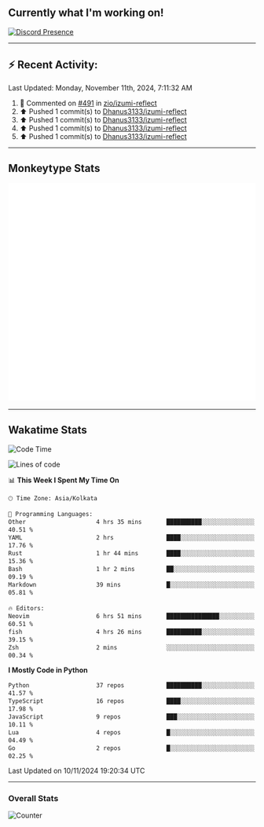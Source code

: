 ## Currently what I'm working on!
[![Discord Presence](https://lanyard.cnrad.dev/api/534981034400284712)](https://discord.com/users/534981034400284712)

---

## :zap: Recent Activity:
<!--RECENT_ACTIVITY:last_update-->
Last Updated: Monday, November 11th, 2024, 7:11:32 AM
<!--RECENT_ACTIVITY:last_update_end-->
<!--RECENT_ACTIVITY:start-->
1. 💬 Commented on [#491](https://github.com/zio/izumi-reflect/pull/491#issuecomment-2466913684) in [zio/izumi-reflect](https://github.com/zio/izumi-reflect)<br>
2. ⬆️ Pushed 1 commit(s) to [Dhanus3133/izumi-reflect](https://github.com/Dhanus3133/izumi-reflect)<br>
3. ⬆️ Pushed 1 commit(s) to [Dhanus3133/izumi-reflect](https://github.com/Dhanus3133/izumi-reflect)<br>
4. ⬆️ Pushed 1 commit(s) to [Dhanus3133/izumi-reflect](https://github.com/Dhanus3133/izumi-reflect)<br>
5. ⬆️ Pushed 1 commit(s) to [Dhanus3133/izumi-reflect](https://github.com/Dhanus3133/izumi-reflect)<br>
<!--RECENT_ACTIVITY:end-->

---

## Monkeytype Stats
<a href="https://monkeytype.com/profile/dhanus">
  <img src="https://raw.githubusercontent.com/Dhanus3133/Dhanus3133/monkeytype/monkeytype-lb.svg" alt="Monkeytype Profile" />
</a>

---

## Wakatime Stats
<!--START_SECTION:waka-->
![Code Time](http://img.shields.io/badge/Code%20Time-2%2C332%20hrs%2026%20mins-blue)

![Lines of code](https://img.shields.io/badge/From%20Hello%20World%20I%27ve%20Written-5.5%20million%20lines%20of%20code-blue)

📊 **This Week I Spent My Time On** 

```text
🕑︎ Time Zone: Asia/Kolkata

💬 Programming Languages: 
Other                    4 hrs 35 mins       ██████████░░░░░░░░░░░░░░░   40.51 % 
YAML                     2 hrs               ████░░░░░░░░░░░░░░░░░░░░░   17.76 % 
Rust                     1 hr 44 mins        ████░░░░░░░░░░░░░░░░░░░░░   15.36 % 
Bash                     1 hr 2 mins         ██░░░░░░░░░░░░░░░░░░░░░░░   09.19 % 
Markdown                 39 mins             █░░░░░░░░░░░░░░░░░░░░░░░░   05.81 % 

🔥 Editors: 
Neovim                   6 hrs 51 mins       ███████████████░░░░░░░░░░   60.51 % 
fish                     4 hrs 26 mins       ██████████░░░░░░░░░░░░░░░   39.15 % 
Zsh                      2 mins              ░░░░░░░░░░░░░░░░░░░░░░░░░   00.34 % 
```

**I Mostly Code in Python** 

```text
Python                   37 repos            ██████████░░░░░░░░░░░░░░░   41.57 % 
TypeScript               16 repos            ████░░░░░░░░░░░░░░░░░░░░░   17.98 % 
JavaScript               9 repos             ███░░░░░░░░░░░░░░░░░░░░░░   10.11 % 
Lua                      4 repos             █░░░░░░░░░░░░░░░░░░░░░░░░   04.49 % 
Go                       2 repos             █░░░░░░░░░░░░░░░░░░░░░░░░   02.25 % 
```




 Last Updated on 10/11/2024 19:20:34 UTC
<!--END_SECTION:waka-->
---

### Overall Stats

<img src="https://moe-counter.glitch.me/get/@Dhanus3133?theme=asoul" alt="Counter" />
